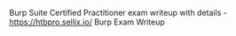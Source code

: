 Burp Suite Certified Practitioner exam writeup with details - https://htbpro.sellix.io/
Burp Exam Writeup

